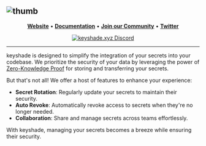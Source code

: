 
![thumb](https://github.com/keyshade-xyz/keyshade/assets/74916308/d3d00d59-a031-40bc-a17e-c57871cfd166)
 ---
<div align="left">

<p align="center">
    <a href="https://keyshade.xyz?ref=github" target="_blank"><b>Website</b></a> •
    <a href="" target="_blank"><b>Documentation</b></a> •
    <a href="https://discord.gg/m6TcpWBSdt" target="_blank"><b>Join our Community</b></a> • 
    <a href="https://twitter.com/keyshade_xyz" target="_blank"><b>Twitter</b></a>
</p>

<div align = "center">
    
[![keyshade.xyz Discord](https://dcbadge.vercel.app/api/server/m6TcpWBSdt)](https://discord.gg/7WYsBY3X)

</div>

---

keyshade is designed to simplify the integration of your secrets into your codebase. We prioritize the security of your data by leveraging the power of [Zero-Knowledge Proof](https://chain.link/education/zero-knowledge-proof-zkp) for storing and transferring your secrets. 

But that's not all! We offer a host of features to enhance your experience:

- **Secret Rotation**: Regularly update your secrets to maintain their security.
- **Auto Revoke**: Automatically revoke access to secrets when they're no longer needed.
- **Collaboration**: Share and manage secrets across teams effortlessly.

With keyshade, managing your secrets becomes a breeze while ensuring their security.

